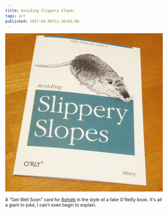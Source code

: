 ```yaml
---
title: Avoiding Slippery Slopes
tags: art
published: 2017-04-06T11:36+02:00
---
```


![Avoiding Slippery Slopes as an O'Reilly book](slippery-slopes.jpg)

A "Get Well Soon" card for [Rohieb](https://rohieb.name/) in the style of a fake O'Reilly book. It's all a giant in-joke, I can't even begin to explain.
